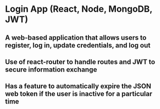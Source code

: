 # Login App (React, Node, MongoDB, JWT)
## A web-based application that allows users to register, log in, update credentials, and log out
## Use of react-router to handle routes and JWT to secure information exchange
## Has a feature to automatically expire the JSON web token if the user is inactive for a particular time
